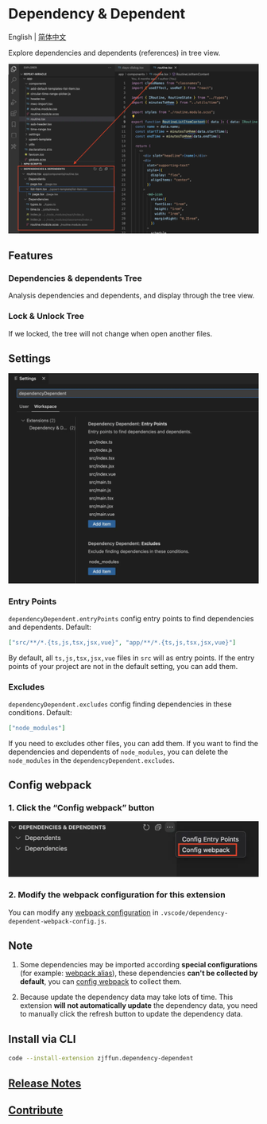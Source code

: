 # Dependency & Dependent

English | [简体中文](./README.zh-CN.md)

Explore dependencies and dependents (references) in tree view.

![view](./images/view.webp)

## Features

### Dependencies & dependents Tree

Analysis dependencies and dependents, and display through the tree view.

### Lock & Unlock Tree

If we locked, the tree will not change when open another files.

## Settings

<img src="./images/settings.webp" alt="settings" width="550px" />

### Entry Points

`dependencyDependent.entryPoints` config entry points to find dependencies and dependents. Default:

```json
["src/**/*.{ts,js,tsx,jsx,vue}", "app/**/*.{ts,js,tsx,jsx,vue}"]
```

By default, all `ts,js,tsx,jsx,vue` files in `src` will as entry points. If the entry points of your project are not in the default setting, you can add them.

### Excludes

`dependencyDependent.excludes` config finding dependencies in these conditions. Default:

```json
["node_modules"]
```

If you need to excludes other files, you can add them. If you want to find the dependencies and dependents of `node_modules`, you can delete the `node_modules` in the `dependencyDependent.excludes`.

## Config webpack

### 1. Click the “Config webpack” button

<img src="./images/config-webpack.webp" alt="config webpack" width="550px" />

### 2. Modify the webpack configuration for this extension

You can modify any [webpack configuration](https://webpack.js.org/configuration/) in `.vscode/dependency-dependent-webpack-config.js`.

## Note

1.  Some dependencies may be imported according **special configurations** (for example: [webpack alias](https://webpack.js.org/configuration/resolve/#resolvealias)), these dependencies **can't be collected by default**, you can [config webpack](#config-webpack) to collect them.

2.  Because update the dependency data may take lots of time. This extension **will not automatically update** the dependency data, you need to manually click the refresh button to update the dependency data.

## Install via CLI

```bash
code --install-extension zjffun.dependency-dependent
```

## [Release Notes](./CHANGELOG.md)

## [Contribute](./CONTRIBUTING.md)
